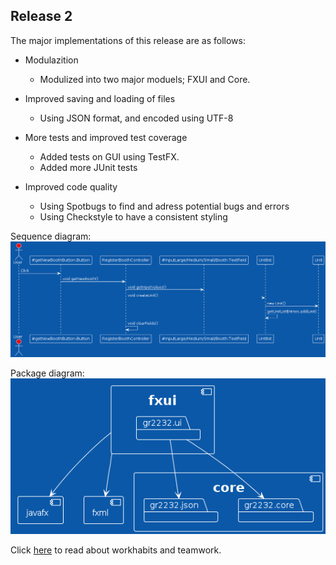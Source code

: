 ## Release 2

The major implementations of this release are as follows:

- Modulazition 
    - Modulized into two major moduels; FXUI and Core. 

- Improved saving and loading of files
    - Using JSON format, and encoded using UTF-8

- More tests and improved test coverage
    - Added tests on GUI using TestFX. 
    - Added more JUnit tests

- Improved code quality 
    - Using Spotbugs to find and adress potential bugs and errors
    - Using Checkstyle to have a consistent styling

Sequence diagram:
![Sequence diagram](./SequenceDiagram.png)

Package diagram:
![Package diagram](./packageDiagram.png)


Click [here](./workhabits.md) to read about workhabits and teamwork.